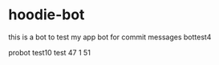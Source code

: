 # hoodie-bot
this is a bot to test my app
bot for commit messages
bottest4

probot test10
test 47 1
51
